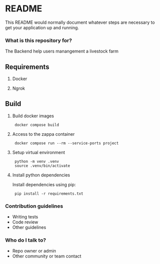 # README #

This README would normally document whatever steps are necessary to get your application up and running.

### What is this repository for? ###

The Backend help users manangement a livestock farm

## Requirements

1. Docker

1. Ngrok

## Build

1. Build docker images

        docker compose build

1. Access to the zappa container

        docker compose run --rm --service-ports project

1. Setup virtual environment

        python -m venv .venv
        source .venv/bin/activate

1. Install python dependencies

    Install dependencies using pip:

        pip install -r requirements.txt

### Contribution guidelines ###

* Writing tests
* Code review
* Other guidelines

### Who do I talk to? ###

* Repo owner or admin
* Other community or team contact